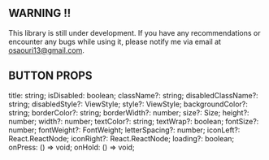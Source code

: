 ## WARNING !! 
This library is still under development. If you have any recommendations or encounter any bugs while using it, please notify me via email at osaouri13@gmail.com.

## BUTTON PROPS
  title: string;
  isDisabled: boolean;
  className?: string;
  disabledClassName?: string;
  disabledStyle?: ViewStyle;
  style?: ViewStyle;
  backgroundColor?: string;
  borderColor?: string;
  borderWidth?: number;
  size?: Size;
  height?: number;
  width?: number;
  textColor?: string;
  textWrap?: boolean;
  fontSize?: number;
  fontWeight?: FontWeight;
  letterSpacing?: number;
  iconLeft?: React.ReactNode;
  iconRight?: React.ReactNode;
  loading?: boolean;
  onPress: () => void;
  onHold: () => void;
